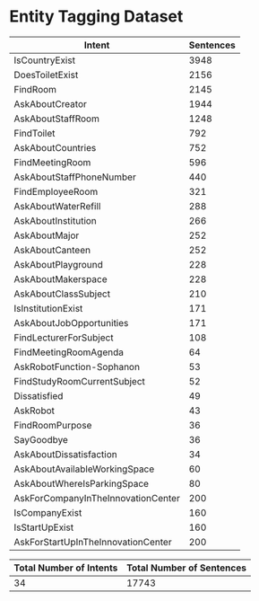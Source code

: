# Entity Tagging Dataset

| Intent | Sentences |
| --- | --- |
| IsCountryExist | 3948 |
| DoesToiletExist | 2156 |
| FindRoom | 2145 |
| AskAboutCreator | 1944 |
| AskAboutStaffRoom | 1248 |
| FindToilet | 792 |
| AskAboutCountries | 752 |
| FindMeetingRoom | 596 |
| AskAboutStaffPhoneNumber | 440 |
| FindEmployeeRoom | 321 |
| AskAboutWaterRefill | 288 |
| AskAboutInstitution | 266 |
| AskAboutMajor | 252 |
| AskAboutCanteen | 252 |
| AskAboutPlayground | 228 |
| AskAboutMakerspace | 228 |
| AskAboutClassSubject | 210 |
| IsInstitutionExist | 171 |
| AskAboutJobOpportunities | 171 |
| FindLecturerForSubject | 108 |
| FindMeetingRoomAgenda | 64 |
| AskRobotFunction-Sophanon | 53 |
| FindStudyRoomCurrentSubject | 52 |
| Dissatisfied | 49 |
| AskRobot | 43 |
| FindRoomPurpose | 36 |
| SayGoodbye | 36 |
| AskAboutDissatisfaction | 34 |
| AskAboutAvailableWorkingSpace | 60 |
| AskAboutWhereIsParkingSpace | 80 |
| AskForCompanyInTheInnovationCenter | 200 |
| IsCompanyExist | 160 |
| IsStartUpExist | 160 |
| AskForStartUpInTheInnovationCenter | 200 |

|Total Number of Intents | Total Number of Sentences |
| --- | --- |
| 34 | 17743 |
